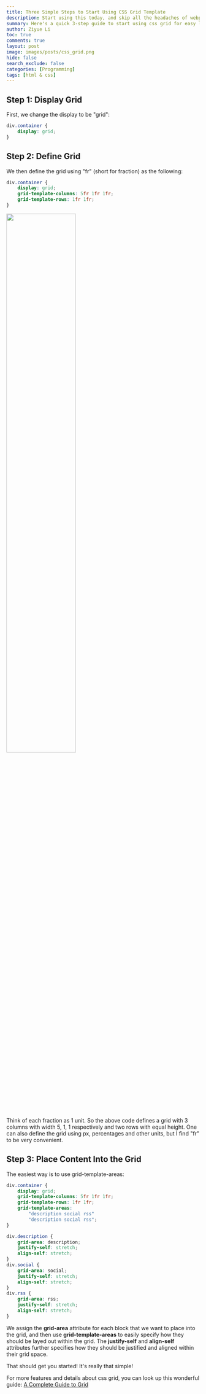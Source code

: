 ```yaml
---
title: Three Simple Steps to Start Using CSS Grid Template
description: Start using this today, and skip all the headaches of webpage layout
summary: Here's a quick 3-step guide to start using css grid for easy layout.
author: Ziyue Li
toc: true
comments: true
layout: post
image: images/posts/css_grid.png
hide: false
search_exclude: false
categories: [Programming]
tags: [html & css]
---
```



## Step 1: Display Grid
First, we change the display to be "grid":

```css
div.container {
    display: grid;
}
```

## Step 2: Define Grid

We then define the grid using "fr" (short for fraction) as the following:

```scss
div.container {
    display: grid;
    grid-template-columns: 5fr 1fr 1fr;
    grid-template-rows: 1fr 1fr;
}
```

<img src="{{ site.baseurl }}/images/posts/css_grid.png" width="60%">

Think of each fraction as 1 unit. So the above code defines a grid with 3 columns with width 5, 1, 1 respectively and two rows with equal height. One can also define the grid using px, percentages and other units, but I find "fr" to be very convenient.

## Step 3: Place Content Into the Grid
The easiest way is to use grid-template-areas:

```scss
div.container {
    display: grid;
    grid-template-columns: 5fr 1fr 1fr;
    grid-template-rows: 1fr 1fr;
    grid-template-areas:
        "description social rss"
        "description social rss";
}

div.description {
    grid-area: description;
    justify-self: stretch;
    align-self: stretch;
}
div.social {
    grid-area: social;
    justify-self: stretch;
    align-self: stretch;
}
div.rss {
    grid-area: rss;
    justify-self: stretch;
    align-self: stretch;
}
```

We assign the **grid-area** attribute for each block that we want to place into the grid, and then use **grid-template-areas** to easily specify how they should be layed out within the grid. The **justify-self** and **align-self** attributes further specifies how they should be justified and aligned within their grid space.

That should get you started! It's really that simple!

For more features and details about css grid, you can look up this wonderful guide: [A Complete Guide to Grid](https://css-tricks.com/snippets/css/complete-guide-grid/)
